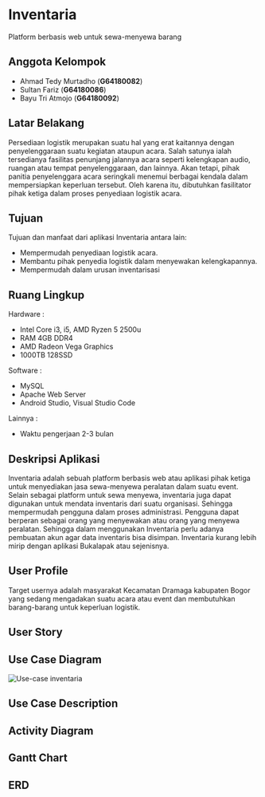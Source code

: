 # Inventaria
Platform berbasis web untuk sewa-menyewa barang

## Anggota Kelompok
 - Ahmad Tedy Murtadho (**G64180082**)
 - Sultan Fariz (**G64180086**)
 - Bayu Tri Atmojo (**G64180092**)

## Latar Belakang
Persediaan logistik merupakan suatu hal yang erat kaitannya dengan penyelenggaraan suatu kegiatan ataupun acara. Salah satunya ialah tersedianya fasilitas penunjang jalannya acara seperti kelengkapan audio, ruangan atau tempat penyelenggaraan, dan lainnya. Akan tetapi, pihak panitia penyelenggara acara seringkali menemui berbagai kendala dalam mempersiapkan keperluan tersebut. Oleh karena itu, dibutuhkan fasilitator pihak ketiga dalam proses penyediaan logistik acara.

## Tujuan
Tujuan dan manfaat dari aplikasi Inventaria antara lain:
- Mempermudah penyediaan logistik acara.
- Membantu  pihak penyedia logistik dalam menyewakan kelengkapannya.
- Mempermudah dalam urusan inventarisasi

## Ruang Lingkup
Hardware :
- Intel Core i3, i5, AMD Ryzen 5 2500u
- RAM 4GB DDR4
- AMD Radeon Vega Graphics
- 1000TB 128SSD

Software :
- MySQL
- Apache Web Server
- Android Studio, Visual Studio Code

Lainnya :
- Waktu pengerjaan 2-3 bulan

## Deskripsi Aplikasi
Inventaria adalah sebuah platform berbasis web atau aplikasi pihak ketiga untuk menyediakan jasa sewa-menyewa peralatan dalam suatu event. Selain sebagai platform untuk sewa menyewa, inventaria juga dapat digunakan untuk mendata inventaris dari suatu organisasi. Sehingga mempermudah pengguna dalam proses administrasi. Pengguna dapat berperan sebagai orang yang menyewakan atau orang yang menyewa peralatan. Sehingga dalam menggunakan Inventaria perlu adanya pembuatan akun agar data inventaris bisa disimpan. Inventaria kurang lebih mirip dengan aplikasi Bukalapak atau sejenisnya.

## User Profile
Target usernya adalah masyarakat Kecamatan Dramaga kabupaten Bogor yang sedang mengadakan suatu acara atau event dan membutuhkan barang-barang untuk keperluan logistik.

## User Story

## Use Case Diagram
![Use-case inventaria](https://user-images.githubusercontent.com/60084292/82154141-26b2f480-9896-11ea-86d9-7a56fb47c8b1.PNG)

## Use Case Description

## Activity Diagram

## Gantt Chart

## ERD
